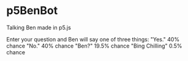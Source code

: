 # p5BenBot
Talking Ben made in p5.js

Enter your question and Ben will say one of three things:
"Yes." 40% chance
"No." 40% chance
"Ben?" 19.5% chance
"Bing Chilling" 0.5% chance
